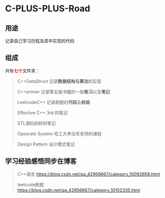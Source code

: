 # C-PLUS-PLUS-Road
## 用途
记录自己学习历程及其中实现的代码
## 组成
共有<font color = red>**七个**</font>文件夹：
> C++DataStruct 记录**数据结构与算法**的实现
>
> C++primer 记录第五版书籍的一些**练习**以及**笔记**
>
> LeetcodeC++ 记录刷题的**代码**及**经验**
>
> Effective C++  3rd 的笔记
>
> STL源码剖析的笔记
>
> Opearate System 哈工大李治军老师的课程
>
> Design Pattern 设计模式笔记

## 学习经验感悟同步在博客
> C++语言       https://blog.csdn.net/qq_42956667/category_10092658.html
> 
> leetcode刷题  https://blog.csdn.net/qq_42956667/category_10102335.html  
